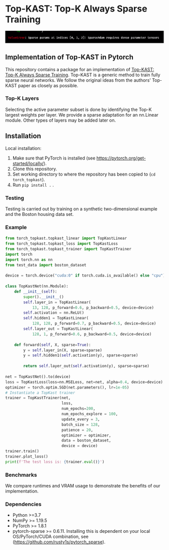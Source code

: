 # Top-KAST: Top-K Always Sparse Training

![img](figs/srsly_wtf.png)
## Implementation of Top-KAST in Pytorch

This repository contains a package for an implementation of [Top-KAST: Top-K Always Sparse Training](https://arxiv.org/abs/2106.03517v1). Top-KAST is a generic method to train fully sparse neural networks. We follow the original ideas from the authors' Top-KAST paper as closely as possible.

### Top-K Layers

Selecting the active parameter subset is done by identifying the Top-K largest weights per layer. We provide a sparse adaptation for an nn.Linear module. Other types of layers may be added later on.

## Installation

Local installation:
1. Make sure that PyTorch is installed (see https://pytorch.org/get-started/locally/).
2. Clone this repository.
3. Set working directory to where the repository has been copied to (`cd torch_topkast`).
4. Run `pip install .` .
### Testing

Testing is carried out by training on a synthetic two-dimensional example and the Boston housing data set.

### Example

```py
from torch_topkast.topkast_linear import TopKastLinear
from torch_topkast.topkast_loss import TopKastLoss
from torch_topkast.topkast_trainer import TopKastTrainer
import torch
import torch.nn as nn
from test_data import boston_dataset

device = torch.device("cuda:0" if torch.cuda.is_available() else "cpu")

class TopKastNet(nn.Module):
    def __init__(self):
        super().__init__()
        self.layer_in = TopKastLinear(
            13, 128, p_forward=0.6, p_backward=0.5, device=device)
        self.activation = nn.ReLU()
        self.hidden1 = TopKastLinear(
            128, 128, p_forward=0.7, p_backward=0.5, device=device)
        self.layer_out = TopKastLinear(
            128, 1, p_forward=0.6, p_backward=0.5, device=device)

    def forward(self, X, sparse=True):
        y = self.layer_in(X, sparse=sparse)
        y = self.hidden1(self.activation(y), sparse=sparse)
        
        return self.layer_out(self.activation(y), sparse=sparse)

net = TopKastNet().to(device)
loss = TopKastLoss(loss=nn.MSELoss, net=net, alpha=0.4, device=device)
optimizer = torch.optim.SGD(net.parameters(), lr=1e-05)
# Instantiate a TopKast trainer
trainer = TopKastTrainer(net,
                         loss,
                         num_epochs=200,
                         num_epochs_explore = 100,
                         update_every = 3,
                         batch_size = 128,
                         patience = 20,
                         optimizer = optimizer,
                         data = boston_dataset,
                         device = device)
trainer.train()
trainer.plot_loss()
print(f'The test loss is: {trainer.eval()}')
```

### Benchmarks

We compare runtimes and VRAM usage to demonstrate the benefits of our implementation.
### Dependencies

- Python >=3.7 
- NumPy >= 1.19.5
- PyTorch >= 1.8.1
- pytorch-sparse >= 0.6.11. Installing this is dependent on your local OS/PyTorch/CUDA combination, see (https://github.com/rusty1s/pytorch_sparse).
